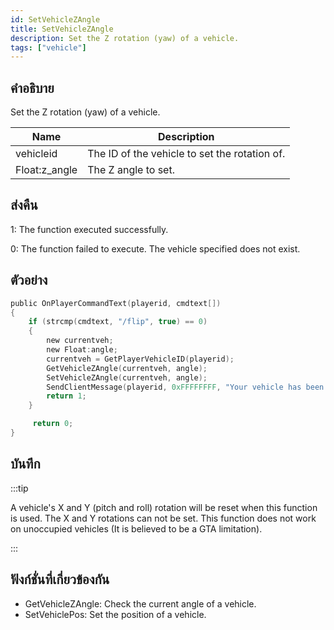 ```yaml
---
id: SetVehicleZAngle
title: SetVehicleZAngle
description: Set the Z rotation (yaw) of a vehicle.
tags: ["vehicle"]
---
```


## คำอธิบาย

Set the Z rotation (yaw) of a vehicle.

| Name          | Description                                   |
| ------------- | --------------------------------------------- |
| vehicleid     | The ID of the vehicle to set the rotation of. |
| Float:z_angle | The Z angle to set.                           |

## ส่งคืน

1: The function executed successfully.

0: The function failed to execute. The vehicle specified does not exist.

## ตัวอย่าง

```c
public OnPlayerCommandText(playerid, cmdtext[])
{
    if (strcmp(cmdtext, "/flip", true) == 0)
    {
        new currentveh;
        new Float:angle;
        currentveh = GetPlayerVehicleID(playerid);
        GetVehicleZAngle(currentveh, angle);
        SetVehicleZAngle(currentveh, angle);
        SendClientMessage(playerid, 0xFFFFFFFF, "Your vehicle has been flipped.");
        return 1;
    }

     return 0;
}
```

## บันทึก

:::tip

A vehicle's X and Y (pitch and roll) rotation will be reset when this function is used. The X and Y rotations can not be set. This function does not work on unoccupied vehicles (It is believed to be a GTA limitation).

:::

## ฟังก์ชั่นที่เกี่ยวข้องกัน

- GetVehicleZAngle: Check the current angle of a vehicle.
- SetVehiclePos: Set the position of a vehicle.

